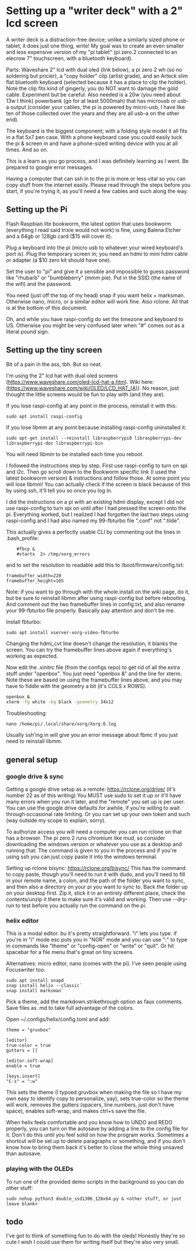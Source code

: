 # Setting up a "writer deck" with a 2" lcd screen

A writer deck is a distraction-free device; unlike a similarly sized phone or tablet, it does just one thing, write! My goal was to create an even smaller and less expensive version of my "pi tablet" (pi zero 2 connected to an elecrow 7" touchscreen, with a bluetooth keyboard).

Parts: Waveshare 2" lcd with dual oled (link below), a pi zero 2 wh (so no soldering but pricier), a "copy holder" clip (artist grade), and an Arteck slim flat bluetooth keyboard (selected because it has a place to clip the holder). Note the clip fits kind of gingerly, you do NOT want to damage the gold cable. Experiment but be careful. Also needed is a 20w (you need about 13w I think) powerbank (go for at least 5000mah) that has microusb or usb-a output (consider your cables, the pi is powered by micro-usb, I have like ten of those collected over the years and they are all usb-a on the other end).

The keyboard is the biggest component; with a folding style model it all fits in a flat 5x7 pen case. With a phone keyboard case you could easily tuck the pi & screen in and have a phone-sized writing device with you at all times. And so on.

This is a learn as you go process, and I was definitely learning as I went. Be prepared to google error messages. 

Having a computer that can ssh in to the pi is more or less vital so you can copy stuff from the internet easily. Please read through the steps before you start, if you're trying it, as you'll need a few cables and such along the way.

## Setting up the Pi

Flash Raspbian lite bookworm, the latest option that uses bookworm (everything I read said trixie would not work) is fine, using Balena Etcher and a 64gb or 128gb card ($15 will cover it). 

Plug a keyboard into the pi (micro usb to whatever your wired keyboard's port is). Plug the temporary screen in; you need an hdmi to mini hdmi cable or adapter (a $10 zero kit should have one).

Set the user to "pi" and give it a sensible and impossible to guess password like "rhubarb" or "bumbleberry" (mmm pie). Put in the SSID (the name of the wifi) and the password.

You need (just off the top of my head) snap if you want helix + marksman. Otherwise nano, micro, or a similar editor will work fine. Also rclone. All that is at the bottom of this document.

Oh, and while you have raspi-config do set the timezone and keyboard to US. Otherwise you might be very confused later when "#" comes out as a literal pound sign.

## Setting up the tiny screen

Bit of a pain in the ass, tbh. But so neat.

I'm using the 2" lcd hat with dual oled screens (https://www.waveshare.com/oled-lcd-hat-a.htm). Wiki here: (https://www.waveshare.com/wiki/OLED/LCD_HAT_(A)). No reason, just thought the little screens would be fun to play with (and they are).

If you lose raspi-config at any point in the process, reinstall it with this:
```
sudo apt install raspi-config
```

If you lose libmm at any point because installing raspi-config uninstalled it:
```
sudo apt-get install --reinstall libraspberrypi0 libraspberrypi-dev libraspberrypi-doc libraspberrypi-bin
```

You will need libmm to be installed each time you reboot.

I followed the instructions step by step. First use raspi-config to turn on spi and i2c. Then go scroll down to the Bookworm specific link (I used the latest bookworm version) & instructions and follow those. At some point you will lose libmm! You can actually check if the screen is black because of this by using ssh, it'll tell you so once you log in.

I did the instructions on a pi with an existing hdmi display, except I did not use raspi-config to turn spi on until after I had pressed the screen onto the pi. Everything worked, but I realized I had forgotten the last two steps using raspi-config and I had also named my 99-fbturbo file ".conf" not ".tilde". 

This actually gives a perfectly usable CLI by commenting out the lines in .bash_profile:
```
    #fbcp &
    #startx  2> /tmp/xorg_errors
```

and to set the resolution to readable add this to /boot/firmware/config.txt:
```
framebuffer_width=220
framebuffer_height=165
```

Note: if you want to go through with the whole install on the wiki page, do it, but be sure to reinstall libmm after using raspi-config but before rebooting. And comment out the two framebuffer lines in config.txt, and also rename your 99-fbturbo file properly. Basically pay attention and don't be me.

Install fbturbo:
```
sudo apt install xserver-xorg-video-fbturbo
```

Changing the hdmi_cvt line doesn't change the resolution, it blanks the screen. You can try the framebuffer lines above again if everything's working as expected.

Now edit the .xinitrc file (from the configs repo) to get rid of all the extra stuff under "openbox". You just need "openbox &" and the line for xterm. Note these are based on using the framebuffer lines above, and you may have to fiddle with the geometry a bit (it's COLS x ROWS).
```bash
openbox &
xterm -fg white -bg black -geometry 34x12
```

Troubleshooting:
```
nano /home/pi/.local/share/xorg/Xorg.0.log
```

Usually ssh'ing in will give you an error message about fbmc if you just need to reinstall libmm.

## general setup

### google drive & sync

Getting a google drive setup as a remote: https://rclone.org/drive/ (it's number 22 as of this writing) You MUST use sudo to set it up or it'll have many errors when you run it later, and the "remote" you set up is per user. You can use the google drive defaults for awhile, if you're willing to wait through occasional rate limiting. Or you can set up your own token and such (way outside my scope to explain, sorry).

To authorize access you will need a computer you can run rclone on that has a browser. The pi zero 2 runs chromium like mud, so consider downloading the windows version or whatever you use as a desktop and running that. The command is given to you in the process and if you're using ssh you can just copy paste it into the windows terminal.

Setting up rclone bisync: https://rclone.org/bisync/ This has the command to copy paste, though you'll need to run it with dudo, and you'll need to fill in your remote name, a colon, and the path of the folder you want to sync, and then also a directory on your pi you want to sync to. Back the folder up on your desktop first. Zip it, stick it in an entirely different place, check the contents/unzip it there to make sure it's valid and working. Then use --dry-run to test before you actually run the command on the pi. 


### helix editor

This is a modal editor. bu it's pretty straightforward. "i" lets you type. if you're in "i" mode esc puts you in "NOR" mode and you can use ":" to type in commands like "theme" or "config-open" or "write" or "quit". Or hit spacebar for a file menu that's great on tiny screens.

Alternatives: micro editor, nano (comes with the pi). I've seen people using Focuswriter too.

```
sudo apt install snapd
snap install helix --classic`
snap install marksman`
```

Pick a theme, add the markdown.strikethrough option as faux comments. Save files as .md to take full advantage of the colors.

Open ~/.configs/helix/config.toml and add:
```
theme = "gruxbox"

[editor]
true-color = true
gutters = []

[editor.soft-wrap]
enable = true

[keys.insert]
"C-s" = ":w"
```

This sets the theme (I typoed gruvbox when making the file so I have my own easy to identify copy to personalize, yay), sets true-color so the theme will work, removes the gutters (spacers, line numbers, just don't have space), enables soft-wrap, and makes ctrl+s save the file.

When helix feels comfortable and you know how to UNDO and REDO properly, you can turn on the autosave by adding a line to the config file for it. Don't do this until you feel solid on how the program works. Sometimes a shortcut will be set up to delete paragraphs or something, and if you don't know how to bring them back it's better to close the whole thing unsaved than autosave.

### playing with the OLEDs

To run one of the provided demo scripts in the background so you can do other stuff:
```
sudo nohup python3 double_ssd1306_128x64.py & <other stuff, or just leave blank>
```

## todo

I've got to think of something fun to do with the oleds! Honestly they're so cute I wish I could use them for writing itself but they're also very small. 
